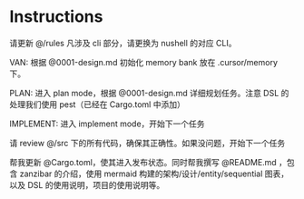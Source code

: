 # Instructions

请更新 @/rules 凡涉及 cli 部分，请更换为 nushell 的对应 CLI。

VAN: 根据 @0001-design.md  初始化 memory bank 放在 .cursor/memory 下。

PLAN: 进入 plan mode，根据 @0001-design.md  详细规划任务。注意 DSL 的处理我们使用 pest（已经在 Cargo.toml 中添加）

IMPLEMENT: 进入 implement mode，开始下一个任务

请 review @/src 下的所有代码，确保其正确性。如果没问题，开始下一个任务

帮我更新 @Cargo.toml，使其进入发布状态。同时帮我撰写 @README.md ，包含 zanzibar 的介绍，使用 mermaid 构建的架构/设计/entity/sequential 图表，以及 DSL 的使用说明，项目的使用说明等。
